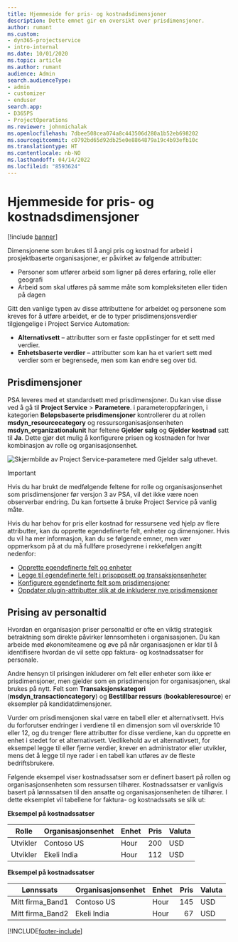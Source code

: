 ```yaml
---
title: Hjemmeside for pris- og kostnadsdimensjoner
description: Dette emnet gir en oversikt over prisdimensjoner.
author: rumant
ms.custom:
- dyn365-projectservice
- intro-internal
ms.date: 10/01/2020
ms.topic: article
ms.author: rumant
audience: Admin
search.audienceType:
- admin
- customizer
- enduser
search.app:
- D365PS
- ProjectOperations
ms.reviewer: johnmichalak
ms.openlocfilehash: 7dbee508cea074a8c443506d280a1b52eb698202
ms.sourcegitcommit: c0792bd65d92db25e0e8864879a19c4b93efb10c
ms.translationtype: HT
ms.contentlocale: nb-NO
ms.lasthandoff: 04/14/2022
ms.locfileid: "8593624"
---
```

# <a name="pricing-and-costing-dimensions-home-page"></a>Hjemmeside for pris- og kostnadsdimensjoner

[!include [banner](../includes/psa-now-project-operations.md)]

Dimensjonene som brukes til å angi pris og kostnad for arbeid i prosjektbaserte organisasjoner, er påvirket av følgende attributter:

- Personer som utfører arbeid som ligner på deres erfaring, rolle eller geografi
- Arbeid som skal utføres på samme måte som kompleksiteten eller tiden på dagen

Gitt den vanlige typen av disse attributtene for arbeidet og personene som kreves for å utføre arbeidet, er de to typer prisdimensjonsverdier tilgjengelige i Project Service Automation: 

- **Alternativsett** – attributter som er faste opplistinger for et sett med verdier.
- **Enhetsbaserte verdier** – attributter som kan ha et variert sett med verdier som er begrensede, men som kan endre seg over tid.

## <a name="pricing-dimensions"></a>Prisdimensjoner

PSA leveres med et standardsett med prisdimensjoner. Du kan vise disse ved å gå til **Project Service** > **Parametere**. i parameteroppføringen, i kategorien **Beløpsbaserte prisdimensjoner** kontrollerer du at rollen **msdyn_resourcecategory** og ressursorganisasjonsenheten **msdyn_organizationalunit** har feltene **Gjelder salg** og **Gjelder kostnad** satt til **Ja**. Dette gjør det mulig å konfigurere prisen og kostnaden for hver kombinasjon av rolle og organisasjonsenhet.

![Skjermbilde av Project Service-parametere med Gjelder salg uthevet.](media/PS-OOB-parameters.png)

> [!IMPORTANT]
> Hvis du har brukt de medfølgende feltene for rolle og organisasjonsenhet som prisdimensjoner før versjon 3 av PSA, vil det ikke være noen observerbar endring. Du kan fortsette å bruke Project Service på vanlig måte. 

Hvis du har behov for pris eller kostnad for ressursene ved hjelp av flere attributter, kan du opprette egendefinerte felt, enheter og dimensjoner. Hvis du vil ha mer informasjon, kan du se følgende emner, men vær oppmerksom på at du må fullføre prosedyrene i rekkefølgen angitt nedenfor:

- [Opprette egendefinerte felt og enheter](create-custom-fields-entities.md)
- [Legge til egendefinerte felt i prisoppsett og transaksjonsenheter](field-references.md)
- [Konfigurere egendefinerte felt som prisdimensjoner ](set-up-pricing-dimensions.md)
- [Oppdater plugin-attributter slik at de inkluderer nye prisdimensjoner](update-plug-in-attributes.md)

## <a name="pricing-human-resource-time"></a>Prising av personaltid
Hvordan en organisasjon priser personaltid er ofte en viktig strategisk betraktning som direkte påvirker lønnsomheten i organisasjonen. Du kan arbeide med økonomiteamene og øve på når organisasjonen er klar til å identifisere hvordan de vil sette opp faktura- og kostnadssatser for personale.

Andre hensyn til prisingen inkluderer om felt eller enheter som ikke er prisdimensjoner, men gjelder som en prisdimensjon for organisasjonen, skal brukes på nytt. Felt som **Transaksjonskategori** (**msdyn_transactioncategory**) og **Bestillbar ressurs** (**bookableresource**) er eksempler på kandidatdimensjoner. 

Vurder om prisdimensjonen skal være en tabell eller et alternativsett. Hvis du forforutser endringer i verdiene til en dimensjon som vil overskride 10 eller 12, og du trenger flere attributter for disse verdiene, kan du opprette en enhet i stedet for et alternativsett. Vedlikehold av et alternativsett, for eksempel legge til eller fjerne verdier, krever en administrator eller utvikler, mens det å legge til nye rader i en tabell kan utføres av de fleste bedriftsbrukere.

Følgende eksempel viser kostnadssatser som er definert basert på rollen og organisasjonsenheten som ressursen tilhører. Kostnadssatser er vanligvis basert på lønnssatsen til den ansatte og organisasjonsenheten de tilhører. I dette eksemplet vil tabellene for faktura- og kostnadssats se slik ut:

**Eksempel på kostnadssatser**

| Rolle        | Organisasjonsenhet    |Enhet      |Pris      |Valuta  |
| ------------|-------------|----------|----------:|----------|
| Utvikler   | Contoso US  |Hour | 200|USD     |
| Utvikler   | Ekeli India |Hour|   112|USD     |


**Eksempel på kostnadssatser**

| Lønnssats     | Organisasjonsenhet    |Enhet      |Pris      |Valuta  |
| ----------------|-------------|----------|----------:|----------|
| Mitt firma_Band1 | Contoso US  |Hour | 145|USD     |
| Mitt firma_Band2 | Ekeli India |Hour|   67|USD     |


[!INCLUDE[footer-include](../includes/footer-banner.md)]
